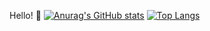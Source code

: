 Hello! 👋
[![Anurag's GitHub stats](https://github-readme-stats.vercel.app/api?username=rsmoke&show_icons=true&theme=radical)](https://github.com/anuraghazra/github-readme-stats)
[![Top Langs](https://github-readme-stats.vercel.app/api/top-langs/?username=rsmoke)](https://github.com/anuraghazra/github-readme-stats)
